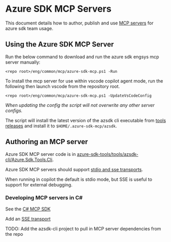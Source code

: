 # Azure SDK MCP Servers

This document details how to author, publish and use [MCP servers](https://github.com/modelcontextprotocol) for azure sdk team usage.

## Using the Azure SDK MCP Server

Run the below command to download and run the azure sdk engsys mcp server manually:

```
<repo root>/eng/common/mcp/azure-sdk-mcp.ps1 -Run
```

To install the mcp server for use within vscode copilot agent mode, run the following then launch vscode from the repository root.

```
<repo root>/eng/common/mcp/azure-sdk-mcp.ps1 -UpdateVsCodeConfig
```

*When updating the config the script will not overwrite any other server configs.*

The script will install the latest version of the azsdk cli executable from [tools releases](https://github.com/Azure/azure-sdk-tools/releases) and install it to `$HOME/.azure-sdk-mcp/azsdk`.

## Authoring an MCP server

Azure SDK MCP server code is in [azure-sdk-tools/tools/azsdk-cli/Azure.Sdk.Tools.Cli](https://github.com/Azure/azure-sdk-tools/tree/main/tools/azsdk-cli/Azure.Sdk.Tools.Cli).

Azure SDK MCP servers should support [stdio and sse transports](https://modelcontextprotocol.io/docs/concepts/transports#server-sent-events-sse).

When running in copilot the default is stdio mode, but SSE is useful to support for external debugging.

### Developing MCP servers in C#

See the [C# MCP SDK](https://github.com/modelcontextprotocol/csharp-sdk)

Add an [SSE transport](https://github.com/modelcontextprotocol/csharp-sdk/tree/main/samples/AspNetCoreMcpServer)

TODO: Add the azsdk-cli project to pull in MCP server dependencies from the repo

